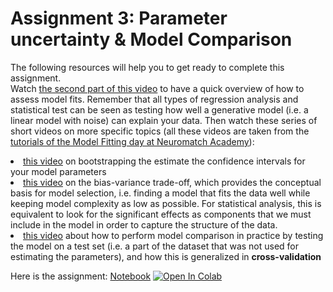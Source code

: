 # Assignment 3: Parameter uncertainty & Model Comparison

The following resources will help you to get ready to complete this assignment. <br>
Watch <a href="https://youtu.be/9JfXKmVB6qc?t=910" target="_blank">the second part of this video</a> to have a quick overview of how to assess model fits. Remember that all types of regression analysis and statistical test can be seen as testing how well a generative model (i.e. a linear model with noise) can explain your data. Then watch these series of short videos on more specific topics (all these videos are taken from the <a href="https://compneuro.neuromatch.io/tutorials/W1D2_ModelFitting/chapter_title.html" target="_blank">tutorials of the Model Fitting day at Neuromatch Academy</a>):
        <li><a href="https://youtu.be/hs6bVGQNSIs" target="_blank">this video</a> on bootstrapping the estimate the confidence intervals for your model parameters</li>
        <li> <a href="https://youtu.be/NcUH_seBcVw" target="_blank">this video</a> on the bias-variance trade-off, which provides the conceptual basis for model selection, i.e. finding a model that fits the data well while keeping model complexity as low as possible. For statistical analysis, this is equivalent to look for the significant effects as components that we must include in the model in order to capture the structure of the data.</li>
        <li> <a href="https://youtu.be/OtKw0rSRxo4" target="_blank">this video</a> about how to perform model comparison in practice by testing the model on a test set (i.e. a part of the dataset that was not used for estimating the parameters), and how this is generalized in <b>cross-validation</b></li>

Here is the assignment: [Notebook](Assignment3.ipynb) [![Open In Colab](https://colab.research.google.com/assets/colab-badge.svg)](https://colab.research.google.com/github/wimmerlab/MBC-DataAnalysis/blob/main/A3_ModelComparison/Assignment3.ipynb) 
